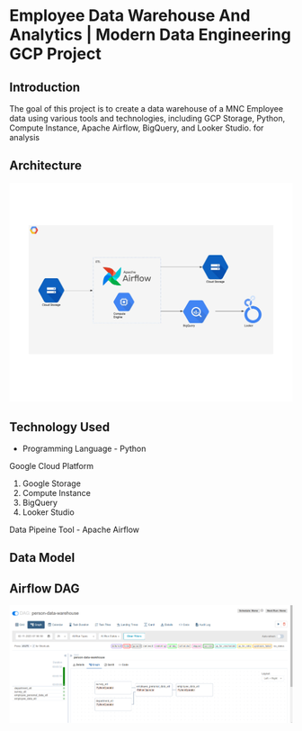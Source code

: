 # Employee Data Warehouse And Analytics | Modern Data Engineering GCP Project


## Introduction

The goal of this project is to create a data warehouse of a MNC Employee data using various tools and technologies, including GCP Storage, Python, Compute Instance, Apache Airflow, BigQuery, and Looker Studio.
for analysis 

## Architecture 
<img src = "Employee - Arch.jpg">

## Technology Used
- Programming Language - Python

Google Cloud Platform
1. Google Storage
2. Compute Instance 
3. BigQuery
4. Looker Studio

Data Pipeine Tool - Apache Airflow

## Data Model


## Airflow DAG
<img src="Airflow-DAG.png">

